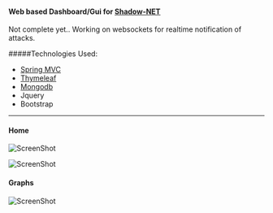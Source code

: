 #### Web based Dashboard/Gui for [Shadow-NET](https://github.com/Sagher/Shadow-NET)
 
Not complete yet.. Working on websockets for realtime notification of attacks.


#####Technologies Used:
- [Spring MVC](http://docs.spring.io/spring/docs/current/spring-framework-reference/html/mvc.html)
- [Thymeleaf](http://www.thymeleaf.org/)
- [Mongodb](https://www.mongodb.com/)
- Jquery
- Bootstrap

---
#### Home
![ScreenShot](https://cloud.githubusercontent.com/assets/20042101/19210180/940b96c0-8d34-11e6-98b7-31b51f70af46.jpg)

![ScreenShot](https://cloud.githubusercontent.com/assets/20042101/19210181/940efc0c-8d34-11e6-860f-bc30a2484bcf.jpg)


#### Graphs 
![ScreenShot](https://cloud.githubusercontent.com/assets/20042101/19210182/941562fe-8d34-11e6-9c5e-646f693cf7a0.jpg)

